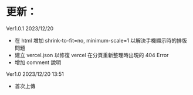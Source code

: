 # 更新：

Ver1.0.1 2023/12/20
- 在 html 增加 shrink-to-fit=no, minimum-scale=1 以解決手機顯示時的排版問題
- 建立 vercel.json 以修復 vercel 在分頁重新整理時出現的 404 Error
- 增加 comment 說明


Ver1.0 2023/12/20 13:51
- 首次上傳
